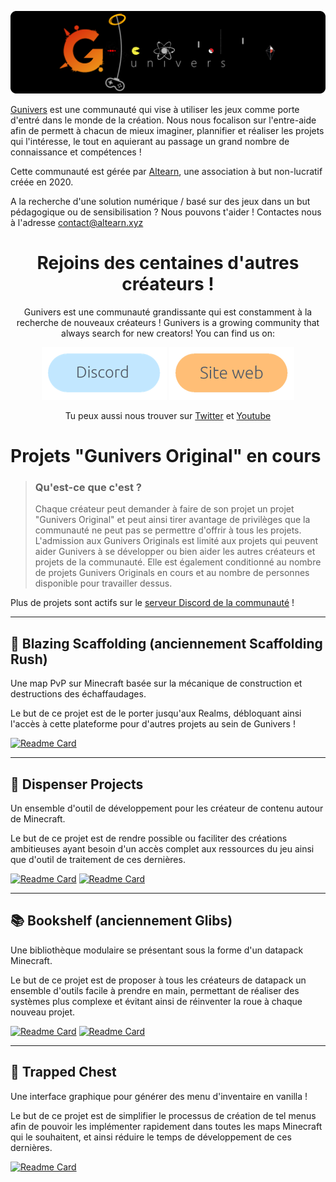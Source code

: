 ![](https://raw.githubusercontent.com/Gunivers/.github/main/profile/img/banner.png)

[Gunivers](https://raw.githubusercontent.com/Gunivers/.github/main/profile/img/banner.png) est une communauté qui vise à utiliser les jeux comme porte d'entré dans le monde de la création. Nous nous focalison sur l'entre-aide afin de permett à chacun de mieux imaginer, plannifier et réaliser les projets qui l'intéresse, le tout en aquierant au passage un grand nombre de connaissance et compétences !
 
Cette communauté est gérée par [Altearn](https://altearn.xyz), une association à but non-lucratif créée en 2020.

A la recherche d'une solution numérique / basé sur des jeux dans un but pédagogique ou de sensibilisation ? Nous pouvons t'aider ! Contactes nous à l'adresse contact@altearn.xyz

<div align="center">
 
# Rejoins des centaines d'autres créateurs !
Gunivers est une communauté grandissante qui est constamment à la recherche de nouveaux créateurs !
Gunivers is a growing community that always search for new creators! You can find us on:

<a href=""><img src="https://github.com/Gunivers/.github/blob/069c0c4ccf9bfe94af06ac4cd238a51c9fd01abf/profile/img/Discord.png" width=200></img></a> <a href="https://gunivers.net"><img src="https://github.com/Gunivers/.github/blob/069c0c4ccf9bfe94af06ac4cd238a51c9fd01abf/profile/img/Website.png" width=200></img></a>

Tu peux aussi nous trouver sur [Twitter](https://twitter.com/Gunivers_) et [Youtube](https://www.youtube.com/c/Gunivers)

</div>

# Projets "Gunivers Original" en cours

> ### **Qu'est-ce que c'est ?**
> Chaque créateur peut demander à faire de son projet un projet "Gunivers Original" et peut ainsi tirer avantage de privilèges que la communauté ne peut pas se permettre d'offrir à tous les projets. L'admission aux Gunivers Originals est limité aux projets qui peuvent aider Gunivers à se développer ou bien aider les autres créateurs et projets de la communauté. Elle est également conditionné au nombre de projets Gunivers Originals en cours et au nombre de personnes disponible pour travailler dessus.

Plus de projets sont actifs sur le [serveur Discord de la communauté](https://discord.gg/E8qq6tN) !

---

## 🌋 Blazing Scaffolding (anciennement Scaffolding Rush)
Une map PvP sur Minecraft basée sur la mécanique de construction et destructions des échaffaudages.

Le but de ce projet est de le porter jusqu'aux Realms, débloquant ainsi l'accès à cette plateforme pour d'autres projets au sein de Gunivers !

[![Readme Card](https://github-readme-stats.vercel.app/api/pin/?username=Gunivers&repo=Blazing-Scaffolding)](https://github.com/Gunivers/Scaffolding-Rush)

---

## 🏧 Dispenser Projects
Un ensemble d'outil de développement pour les créateur de contenu autour de Minecraft.

Le but de ce projet est de rendre possible ou faciliter des créations ambitieuses ayant besoin d'un accès complet aux ressources du jeu ainsi que d'outil de traitement de ces dernières.

[![Readme Card](https://github-readme-stats.vercel.app/api/pin/?username=Dispenser-Projects&repo=Dispenser-API)](https://github.com/Dispenser-Projects/Dispenser-API)   [![Readme Card](https://github-readme-stats.vercel.app/api/pin/?username=Dispenser-Projects&repo=Minecraft-Block-Renderer)](https://github.com/Dispenser-Projects/Minecraft-Block-Renderer)
 
 ---
 
## 📚 Bookshelf (anciennement Glibs)
Une bibliothèque modulaire se présentant sous la forme d'un datapack Minecraft.

Le but de ce projet est de proposer à tous les créateurs de datapack un ensemble d'outils facile à prendre en main, permettant de réaliser des systèmes plus complexe et évitant ainsi de réinventer la roue à chaque nouveau projet.

[![Readme Card](https://github-readme-stats.vercel.app/api/pin/?username=Gunivers&repo=Glibs)](https://github.com/Gunivers/Glibs)   [![Readme Card](https://github-readme-stats.vercel.app/api/pin/?username=Gunivers&repo=Glib-Manager)](https://github.com/Gunivers/Glib-Manager)

---

## 🧰 Trapped Chest
Une interface graphique pour générer des menu d'inventaire en vanilla !

Le but de ce projet est de simplifier le processus de création de tel menus afin de pouvoir les implémenter rapidement dans toutes les maps Minecraft qui le souhaitent, et ainsi réduire le temps de développement de ces dernières.

[![Readme Card](https://github-readme-stats.vercel.app/api/pin/?username=Gunivers&repo=trappedChest)](https://github.com/Gunivers/trappedChest)

